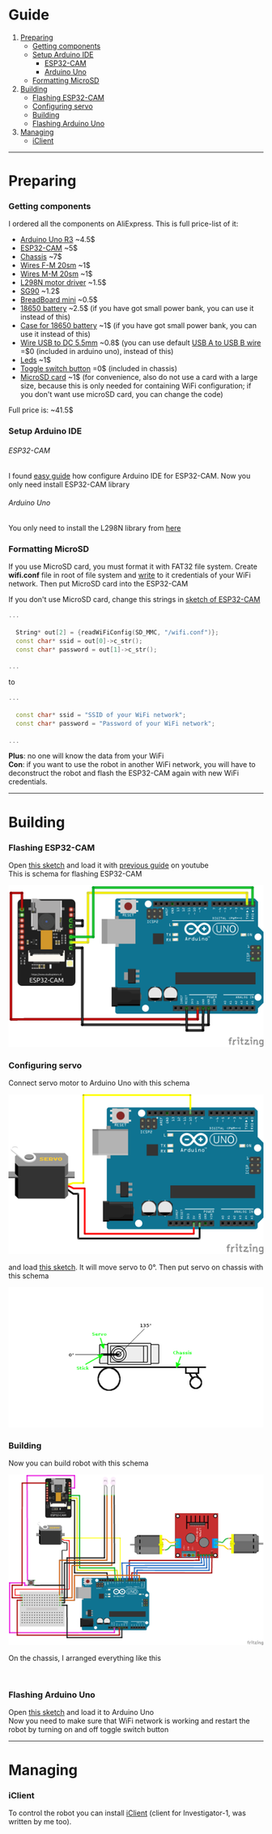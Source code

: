 # Guide

1. [Preparing](#preparing)
    - [Getting components](#getting-components)
    - [Setup Arduino IDE](#arduino-ide)
        - [ESP32-CAM](#esp32-cam)
        - [Arduino Uno](#arduino-uno)
    - [Formatting MicroSD](#formatting-microsd)
2. [Building](#building)
    - [Flashing ESP32-CAM](#flashing-esp32-cam)
    - [Configuring servo](#configuring-servo)
    - [Building](#building-1)
    - [Flashing Arduino Uno](#flashing-arduino-uno)
3. [Managing](#managing)
    - [iClient](#iclient)


<hr>

# Preparing

### Getting components

I ordered all the components on AliExpress. This is full price-list of it:

- [Arduino Uno R3](components/arduino_uno_r3.jpg) \~4.5$
- [ESP32-CAM](components/esp32-cam.jpg) \~5$
- [Chassis](components/chassis.jpg) \~7$
- [Wires F-M 20sm](components/wires_f-m_20sm.jpg) \~1$
- [Wires M-M 20sm](components/wires_m-m_20sm.jpg) \~1$
- [L298N motor driver](components/l298n_motor_driver.jpg) \~1.5$
- [SG90](components/sg90.jpg) \~1.2$
- [BreadBoard mini](components/breadboard_mini.jpg) \~0.5$
- [18650 battery](components/18650_battery.jpg) \~2.5$ (if you have got small power bank, you can use it instead of this)
- [Case for 18650 battery](components/case_for_18650_battery.jpg) \~1$ (if you have got small power bank, you can use it instead of this)
- [Wire USB to DC 5.5mm](components/wire_usb_to_dc_5.5mm.jpg) \~0.8$ (you can use default [USB A to USB B wire](components/wire_usb_a_to_usb_b.jpg) =$0 (included in arduino uno), instead of this)
- [Leds](components/leds.jpg) \~1$
- [Toggle switch button](components/toggle_switch_button.jpg) =0$ (included in chassis)
- [MicroSD card](components/microsd_card.jpg) \~1$ (for convenience, also do not use a card with a large size, because this is only needed for containing WiFi configuration; if you don't want use microSD card, you can change the code)

Full price is: \~41.5$

### Setup Arduino IDE

###### ESP32-CAM

I found [easy guide](https://www.youtube.com/watch?v=0LIhTLsOLbA) how configure Arduino IDE for ESP32-CAM. Now you only need install ESP32-CAM library<br>

###### Arduino Uno

You only need to install the L298N library from [here](https://github.com/AndreaLombardo/L298N)


### Formatting MicroSD

If you use MicroSD card, you must format it with FAT32 file system. Create __wifi.conf__ file in root of file system and [write](../../arduino/esp32-cam/wifi.conf.examplew) to it credentials of your WiFi network. Then put MicroSD card into the ESP32-CAM<br>

If you don't use MicroSD card, change this strings in [sketch of ESP32-CAM](../../arduino/esp32-cam/esp32-cam.ino)

```cpp
...

  String* out[2] = {readWiFiConfig(SD_MMC, "/wifi.conf")};
  const char* ssid = out[0]->c_str();
  const char* password = out[1]->c_str();

...
```

to

```cpp
...

  const char* ssid = "SSID of your WiFi network";
  const char* password = "Password of your WiFi network";

...
```

**Plus**: no one will know the data from your WiFi<br>
**Con**: if you want to use the robot in another WiFi network, you will have to deconstruct the robot and flash the ESP32-CAM again with new WiFi credentials.

<hr>


# Building

### Flashing ESP32-CAM

Open [this sketch](../../arduino/esp32-cam/esp32-cam.ino) and load it with [previous guide](#esp32-cam) on youtube<br>
This is schema for flashing ESP32-CAM

<img src="../schema/esp32-cam_uno.png">



### Configuring servo

Connect servo motor to Arduino Uno with this schema

<img src="../schema/servo_uno.png">

and load [this sketch](../../arduino/servo/servo.ino). It will move servo to 0°. Then put servo on chassis with this schema

<center><img src="../schema/servo_chassis.png"></center>



### Building

Now you can build robot with this schema

<img src="../schema/full.png">

On the chassis, I arranged everything like this

<img src="">


### Flashing Arduino Uno


Open [this sketch](../../arduino/arduino-uno/arduino-uno.ino) and load it to Arduino Uno<br>
Now you need to make sure that WiFi network is working and restart the robot by turning on and off toggle switch button

<hr>



# Managing

### iClient

To control the robot you can install [iClient](../../client) (client for Investigator-1, was written by me too).
